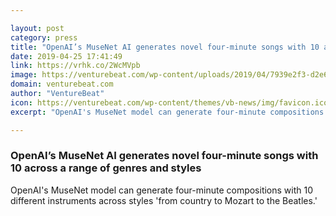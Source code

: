 ```yaml
---

layout: post
category: press
title: "OpenAI’s MuseNet AI generates novel four-minute songs with 10 across a range of genres and styles"
date: 2019-04-25 17:41:49
link: https://vrhk.co/2WcMVpb
image: https://venturebeat.com/wp-content/uploads/2019/04/7939e2f3-d2e6-43c2-8197-eaf450b41733.png?w=1200&strip=all
domain: venturebeat.com
author: "VentureBeat"
icon: https://venturebeat.com/wp-content/themes/vb-news/img/favicon.ico
excerpt: "OpenAI's MuseNet model can generate four-minute compositions with 10 different instruments across styles 'from country to Mozart to the Beatles.'"

---
```


### OpenAI’s MuseNet AI generates novel four-minute songs with 10 across a range of genres and styles

OpenAI's MuseNet model can generate four-minute compositions with 10 different instruments across styles 'from country to Mozart to the Beatles.'